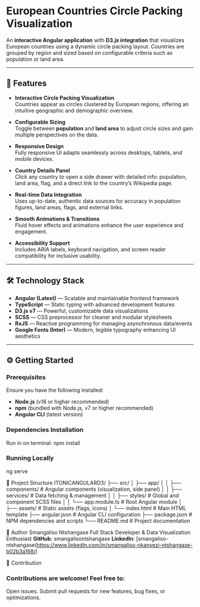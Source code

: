 # European Countries Circle Packing Visualization

An **interactive Angular application** with **D3.js integration** that visualizes European countries using a dynamic circle packing layout. Countries are grouped by region and sized based on configurable criteria such as population or land area.

---

## 🚀 Features

- **Interactive Circle Packing Visualization**  
  Countries appear as circles clustered by European regions, offering an intuitive geographic and demographic overview.

- **Configurable Sizing**  
  Toggle between **population** and **land area** to adjust circle sizes and gain multiple perspectives on the data.

- **Responsive Design**  
  Fully responsive UI adapts seamlessly across desktops, tablets, and mobile devices.

- **Country Details Panel**  
  Click any country to open a side drawer with detailed info: population, land area, flag, and a direct link to the country’s Wikipedia page.

- **Real-time Data Integration**  
  Uses up-to-date, authentic data sources for accuracy in population figures, land areas, flags, and external links.

- **Smooth Animations & Transitions**  
  Fluid hover effects and animations enhance the user experience and engagement.

- **Accessibility Support**  
  Includes ARIA labels, keyboard navigation, and screen reader compatibility for inclusive usability.

---

## 🛠 Technology Stack

- **Angular (Latest)** — Scalable and maintainable frontend framework  
- **TypeScript** — Static typing with advanced development features  
- **D3.js v7** — Powerful, customizable data visualizations  
- **SCSS** — CSS preprocessor for cleaner and modular stylesheets  
- **RxJS** — Reactive programming for managing asynchronous data/events  
- **Google Fonts (Inter)** — Modern, legible typography enhancing UI aesthetics  

---

## ⚙️ Getting Started

### Prerequisites

Ensure you have the following installed:

- **Node.js** (v16 or higher recommended)  
- **npm** (bundled with Node.js, v7 or higher recommended)  
- **Angular CLI** (latest version)  

### Dependencies Installation
Run in on terminal:
npm install

### Running Locally
ng serve


📂 Project Structure
ITONICANGULARD3/
├── src/
│   ├── app/
│   │   ├── components/        # Angular components (visualization, side panel)
│   │   ├── services/          # Data fetching & management
│   │   ├── styles/            # Global and component SCSS files
│   │   └── app.module.ts      # Root Angular module
│   ├── assets/                # Static assets (flags, icons)
│   └── index.html             # Main HTML template
├── angular.json               # Angular CLI configuration
├── package.json               # NPM dependencies and scripts
└── README.md                  # Project documentation


👤 Author
Smangaliso Ntshangase
Full Stack Developer & Data Visualization Enthusiast
**GitHub**: smangalisontshangase
**LinkedIn**: [smangaliso-ntshangase(https://www.linkedin.com/in/smangaliso-nkanyezi-ntshangase-b02b3a168/)

🤝 Contribution
### Contributions are welcome! Feel free to:
Open issues.
Submit pull requests for new features, bug fixes, or optimizations.
